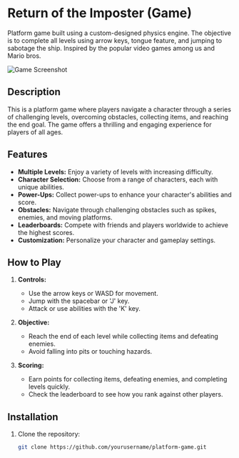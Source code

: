 # Return of the Imposter (Game)
Platform game built using a custom-designed physics engine. The objective is to complete all levels using arrow keys, tongue feature, and jumping to sabotage the ship. Inspired by the popular video games among us and Mario bros.

![Game Screenshot](<img width="995" alt="Screen Shot 2023-09-06 at 3 49 00 PM" src="https://github.com/SreeyuR/return-of-the-imposter-game/assets/88597649/9f1ae45f-76dd-4f1b-8242-5833afb6a405">)

## Description

This is a platform game where players navigate a character through a series of challenging levels, overcoming obstacles, collecting items, and reaching the end goal. The game offers a thrilling and engaging experience for players of all ages.

## Features

- **Multiple Levels:** Enjoy a variety of levels with increasing difficulty.
- **Character Selection:** Choose from a range of characters, each with unique abilities.
- **Power-Ups:** Collect power-ups to enhance your character's abilities and score.
- **Obstacles:** Navigate through challenging obstacles such as spikes, enemies, and moving platforms.
- **Leaderboards:** Compete with friends and players worldwide to achieve the highest scores.
- **Customization:** Personalize your character and gameplay settings.

## How to Play

1. **Controls:**
   - Use the arrow keys or WASD for movement.
   - Jump with the spacebar or 'J' key.
   - Attack or use abilities with the 'K' key.
   
2. **Objective:**
   - Reach the end of each level while collecting items and defeating enemies.
   - Avoid falling into pits or touching hazards.

3. **Scoring:**
   - Earn points for collecting items, defeating enemies, and completing levels quickly.
   - Check the leaderboard to see how you rank against other players.

## Installation

1. Clone the repository:

   ```bash
   git clone https://github.com/yourusername/platform-game.git
